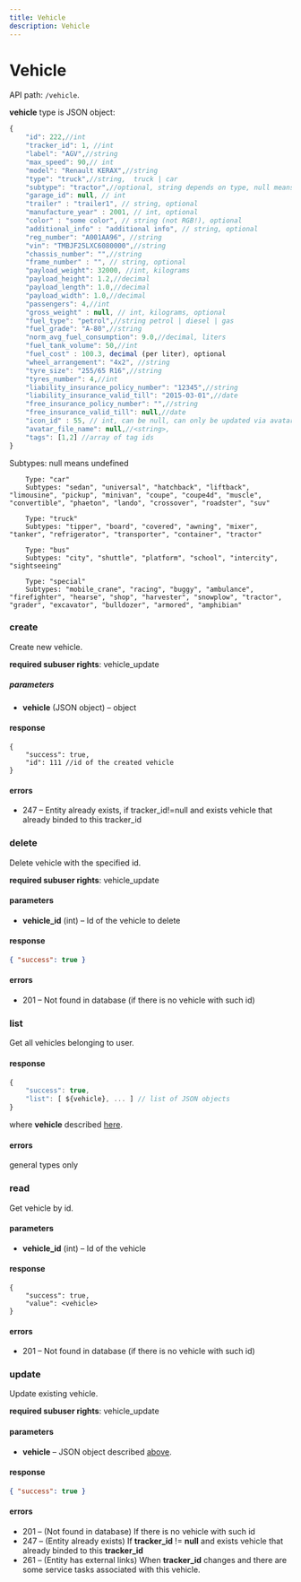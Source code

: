 ```yaml
---
title: Vehicle
description: Vehicle  
---
```


# Vehicle

API path: `/vehicle`.

**vehicle** type is JSON object:

```js
{
    "id": 222,//int
    "tracker_id": 1, //int
    "label": "AGV",//string
    "max_speed": 90,// int
    "model": "Renault KERAX",//string
    "type": "truck",//string,  truck | car
    "subtype": "tractor",//optional, string depends on type, null means undefined
    "garage_id": null, // int
    "trailer" : "trailer1", // string, optional
    "manufacture_year" : 2001, // int, optional
    "color" : "some color", // string (not RGB!), optional
    "additional_info" : "additional info", // string, optional
    "reg_number": "А001АА96", //string
    "vin": "TMBJF25LXC6080000",//string
    "chassis_number": "",//string
    "frame_number" : "", // string, optional
    "payload_weight": 32000, //int, kilograms
    "payload_height": 1.2,//decimal
    "payload_length": 1.0,//decimal
    "payload_width": 1.0,//decimal
    "passengers": 4,//int
    "gross_weight" : null, // int, kilograms, optional
    "fuel_type": "petrol",//string petrol | diesel | gas
    "fuel_grade": "А-80",//string
    "norm_avg_fuel_consumption": 9.0,//decimal, liters
    "fuel_tank_volume": 50,//int
    "fuel_cost" : 100.3, decimal (per liter), optional
    "wheel_arrangement": "4x2", //string
    "tyre_size": "255/65 R16",//string
    "tyres_number": 4,//int
    "liability_insurance_policy_number": "12345",//string
    "liability_insurance_valid_till": "2015-03-01",//date
    "free_insurance_policy_number": "",//string
    "free_insurance_valid_till": null,//date
    "icon_id" : 55, // int, can be null, can only be updated via avatar/assign
    "avatar_file_name": null,//<string>,
    "tags": [1,2] //array of tag ids
}
```

Subtypes:
null means undefined

```
    Type: "car"
    Subtypes: "sedan", "universal", "hatchback", "liftback", "limousine", "pickup", "minivan", "coupe", "coupe4d", "muscle", "convertible", "phaeton", "lando", "crossover", "roadster", "suv"
```

```
    Type: "truck"
    Subtypes: "tipper", "board", "covered", "awning", "mixer", "tanker", "refrigerator", "transporter", "container", "tractor"
```

```
    Type: "bus"
    Subtypes: "city", "shuttle", "platform", "school", "intercity", "sightseeing"
```

```
    Type: "special"
    Subtypes: "mobile_crane", "racing", "buggy", "ambulance", "firefighter", "hearse", "shop", "harvester", "snowplow", "tractor", "grader", "excavator", "bulldozer", "armored", "amphibian"
```

### create

Create new vehicle.

**required subuser rights**: vehicle_update

##### parameters

*   **vehicle** (JSON object) – object

#### response

    {
        "success": true,
        "id": 111 //id of the created vehicle
    }


#### errors

*   247 – Entity already exists, if tracker\_id!=null and exists vehicle that already binded to this tracker\_id


### delete

Delete vehicle with the specified id.

**required subuser rights**: vehicle_update

#### parameters


*   **vehicle_id** (int) – Id of the vehicle to delete

#### response

```json
{ "success": true }
```


#### errors

*   201 – Not found in database (if there is no vehicle with such id)

### list

Get all vehicles belonging to user.

#### response

```js
{
    "success": true,
    "list": [ ${vehicle}, ... ] // list of JSON objects
}
```


where **vehicle** described [here](#vehicle).

#### errors

general types only


### read

Get vehicle by id.

#### parameters

*   **vehicle_id** (int) – Id of the vehicle

#### response

```
{
    "success": true,
    "value": <vehicle>
}
```

#### errors

*   201 – Not found in database (if there is no vehicle with such id)


### update

Update existing vehicle.

**required subuser rights**: vehicle_update

#### parameters

*   **vehicle** – JSON object described [above](#vehicle).

#### response

```json
{ "success": true }
```


#### errors

*   201 – (Not found in database) If there is no vehicle with such id
*   247 – (Entity already exists) If **tracker_id** != **null** and exists vehicle that already binded to this **tracker_id**
*   261 – (Entity has external links) When **tracker_id** changes and there are some service tasks associated with this vehicle.
